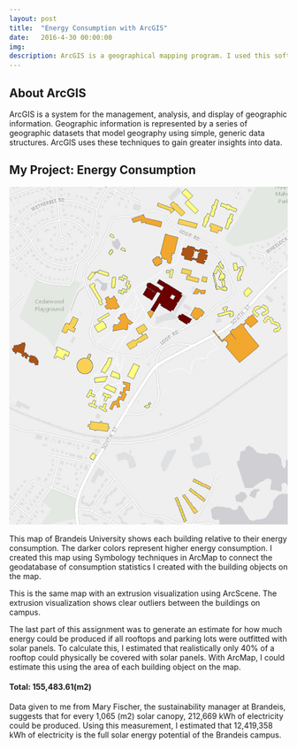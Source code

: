 ```yaml
---
layout: post
title:  "Energy Consumption with ArcGIS"
date:   2016-4-30 00:00:00
img: 
description: ArcGIS is a geographical mapping program. I used this software to generate a map of the energy consumption of each building on the Brandeis campus and an estimate of the energy we could produce by covering certain locations with solar panels.
---
```


## About ArcGIS

ArcGIS is a system for the management, analysis, and display of geographic information. Geographic information is represented by a series of geographic datasets that model geography using simple, generic data structures. ArcGIS uses these techniques to gain greater insights into data.

## My Project: Energy Consumption

![alt text](../assets/img/brandeis-buildings.png?raw=true "Brandeis Energy Map")


This map of Brandeis University shows each building relative to their energy consumption. The darker colors represent higher energy consumption. I created this map using Symbology techniques in ArcMap to connect the geodatabase of consumption statistics I created with the building objects on the map.

This is the same map with an extrusion visualization using ArcScene. The extrusion visualization shows clear outliers between the buildings on campus.

The last part of this assignment was to generate an estimate for how much energy could be produced if all rooftops and parking lots were outfitted with solar panels. To calculate this, I estimated that realistically only 40% of a rooftop could physically be covered with solar panels. With ArcMap, I could estimate this using the area of each building object on the map.

#### Total: 155,483.61(m2)

Data given to me from Mary Fischer, the sustainability manager at Brandeis, suggests that for every 1,065 (m2) solar canopy, 212,669 kWh of electricity could be produced. Using this measurement, I estimated that 12,419,358 kWh of electricity is the full solar energy potential of the Brandeis campus. 

